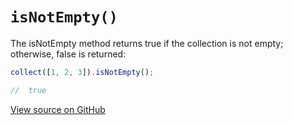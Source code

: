 # `isNotEmpty()`

The isNotEmpty method returns true if the collection is not empty; otherwise, false is returned:

```js
collect([1, 2, 3]).isNotEmpty();

//  true
```

[View source on GitHub](https://github.com/ecrmnn/collect.js/blob/master/src/methods/isNotEmpty.js)